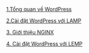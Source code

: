 ﻿[1.Tổng quan về WordPress](docs/WordPress.md)[2.Cài đặt WordPress với LAMP](docs/Cài_đặt_WordPress.md)[3. Giới thiệu NGINX](docs/NGINX.md)[4. Cài đặt WordPress với LEMP](docs/Cai_đat_wordpress_with_LEMP.md)